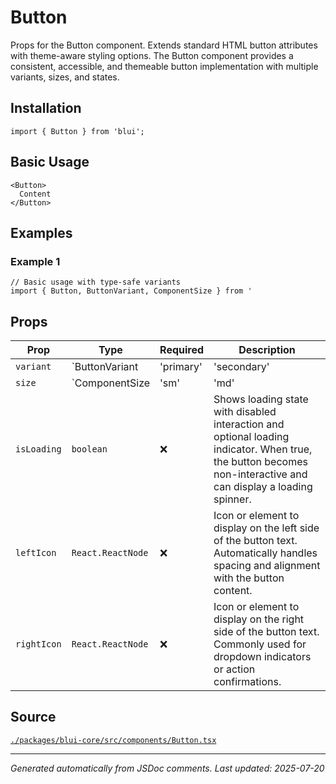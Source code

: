 # Button

Props for the Button component. Extends standard HTML button attributes with theme-aware styling options. The Button component provides a consistent, accessible, and themeable button implementation with multiple variants, sizes, and states.

## Installation

```tsx
import { Button } from 'blui';
```

## Basic Usage

```tsx
<Button>
  Content
</Button>
```

## Examples

### Example 1

```tsx
// Basic usage with type-safe variants
import { Button, ButtonVariant, ComponentSize } from '
```

## Props

| Prop | Type | Required | Description |
|------|------|----------|-------------|
| `variant` | `ButtonVariant | 'primary' | 'secondary' | 'outline' | 'ghost'` | ❌ | Props for the Button component. Extends standard HTML button attributes with theme-aware styling options. The Button component provides a consistent, accessible, and themeable button implementation with multiple variants, sizes, and states. |
| `size` | `ComponentSize | 'sm' | 'md' | 'lg'` | ❌ | Size of the button that affects padding, font size, and overall dimensions. - `sm`: Small button for compact layouts - `md`: Medium button for standard use (default) - `lg`: Large button for prominent actions |
| `isLoading` | `boolean` | ❌ | Shows loading state with disabled interaction and optional loading indicator. When true, the button becomes non-interactive and can display a loading spinner. |
| `leftIcon` | `React.ReactNode` | ❌ | Icon or element to display on the left side of the button text. Automatically handles spacing and alignment with the button content. |
| `rightIcon` | `React.ReactNode` | ❌ | Icon or element to display on the right side of the button text. Commonly used for dropdown indicators or action confirmations. |

## Source

[`./packages/blui-core/src/components/Button.tsx`](../../packages/blui-core/src/components/Button.tsx)

---

*Generated automatically from JSDoc comments. Last updated: 2025-07-20*
